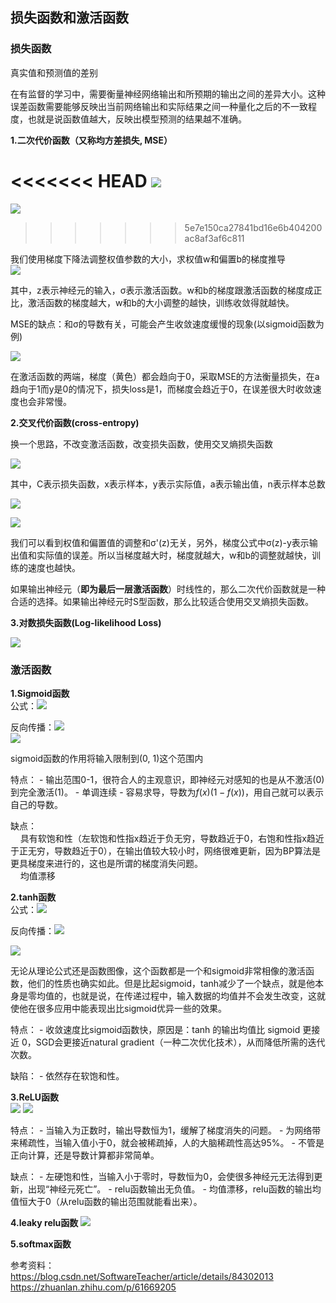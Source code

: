 ## 损失函数和激活函数  

### 损失函数
真实值和预测值的差别  

在有监督的学习中，需要衡量神经网络输出和所预期的输出之间的差异大小。这种误差函数需要能够反映出当前网络输出和实际结果之间一种量化之后的不一致程度，也就是说函数值越大，反映出模型预测的结果越不准确。

**1.二次代价函数（又称均方差损失, MSE）**

<<<<<<< HEAD
![](../image/note3/quadratic_cost.jpg)
=======
![](../image/note3/quadratic_cost.jpg)
>>>>>>> 5e7e150ca27841bd16e6b404200ac8af3af6c811

我们使用梯度下降法调整权值参数的大小，求权值w和偏置b的梯度推导  
![](../image/note3/gradient.jpg)

其中，z表示神经元的输入，σ表示激活函数。w和b的梯度跟激活函数的梯度成正比，激活函数的梯度越大，w和b的大小调整的越快，训练收敛得就越快。 

MSE的缺点：和σ的导数有关，可能会产生收敛速度缓慢的现象(以sigmoid函数为例) 
 
![](../image/note3/sigmoid.jpg)
  
在激活函数的两端，梯度（黄色）都会趋向于0，采取MSE的方法衡量损失，在a趋向于1而y是0的情况下，损失loss是1，而梯度会趋近于0，在误差很大时收敛速度也会非常慢。  

**2.交叉代价函数(cross-entropy)**

换一个思路，不改变激活函数，改变损失函数，使用交叉熵损失函数  

![](../image/note3/cross_entropy.jpg)

其中，C表示损失函数，x表示样本，y表示实际值，a表示输出值，n表示样本总数

![](../image/note3/cross_entropy_2.jpg)

![](../image/note3/cross_entropy_3.jpg)

我们可以看到权值和偏置值的调整和σ'(z)无关，另外，梯度公式中σ(z)-y表示输出值和实际值的误差。所以当梯度越大时，梯度就越大，w和b的调整就越快，训练的速度也越快。

如果输出神经元（**即为最后一层激活函数**）时线性的，那么二次代价函数就是一种合适的选择。如果输出神经元时S型函数，那么比较适合使用交叉熵损失函数。

**3.对数损失函数(Log-likelihood Loss)**  

![](../image/note3/log_likehood_cost.jpg)

### 激活函数

**1.Sigmoid函数**  
公式：![](../image/note3/sigmoid_1.jpg)  

反向传播：![](../image/note3/sigmoid_2.jpg)  
![](../image/note3/sigmoid.jpg) 

sigmoid函数的作用将输入限制到(0, 1)这个范围内

特点： - 输出范围0-1，很符合人的主观意识，即神经元对感知的也是从不激活(0)到完全激活(1)。 - 单调连续 - 容易求导，导数为$f(x)(1-f(x))$，用自己就可以表示自己的导数。

缺点：  
&nbsp;&nbsp;&nbsp;&nbsp;具有软饱和性（左软饱和性指x趋近于负无穷，导数趋近于0，右饱和性指x趋近于正无穷，导数趋近于0），在输出值较大较小时，网络很难更新，因为BP算法是更具梯度来进行的，这也是所谓的梯度消失问题。  
&nbsp;&nbsp;&nbsp;&nbsp;均值漂移

**2.tanh函数**  
公式：![](https://github.com/Joey-Hu/Python_TensorFlow_Keras/blob/master/TF/image/note3/tanh_1.jpg)  

反向传播：![](https://github.com/Joey-Hu/Python_TensorFlow_Keras/blob/master/TF/image/note3/tanh_2.jpg)  

![](https://github.com/Joey-Hu/Python_TensorFlow_Keras/blob/master/TF/image/note3/tanh.jpg)

无论从理论公式还是函数图像，这个函数都是一个和sigmoid非常相像的激活函数，他们的性质也确实如此。但是比起sigmoid，tanh减少了一个缺点，就是他本身是零均值的，也就是说，在传递过程中，输入数据的均值并不会发生改变，这就使他在很多应用中能表现出比sigmoid优异一些的效果。

特点： - 收敛速度比sigmoid函数快，原因是：tanh 的输出均值比 sigmoid 更接近 0，SGD会更接近natural gradient（一种二次优化技术），从而降低所需的迭代次数。  

缺陷： - 依然存在软饱和性。


**3.ReLU函数**  
![](../image/note3/relu.jpg)
![](../image/note3/relu_1.jpg)

特点： - 当输入为正数时，输出导数恒为1，缓解了梯度消失的问题。 - 为网络带来稀疏性，当输入值小于0，就会被稀疏掉，人的大脑稀疏性高达95%。 - 不管是正向计算，还是导数计算都非常简单。

缺点： - 左硬饱和性，当输入小于零时，导数恒为0，会使很多神经元无法得到更新，出现“神经元死亡”。 - relu函数输出无负值。 - 均值漂移，relu函数的输出均值恒大于0（从relu函数的输出范围就能看出来）。

**4.leaky relu函数**
![](../image/note3/leak_relu.jpg)


**5.softmax函数**

参考资料：  
https://blog.csdn.net/SoftwareTeacher/article/details/84302013  
https://zhuanlan.zhihu.com/p/61669205
